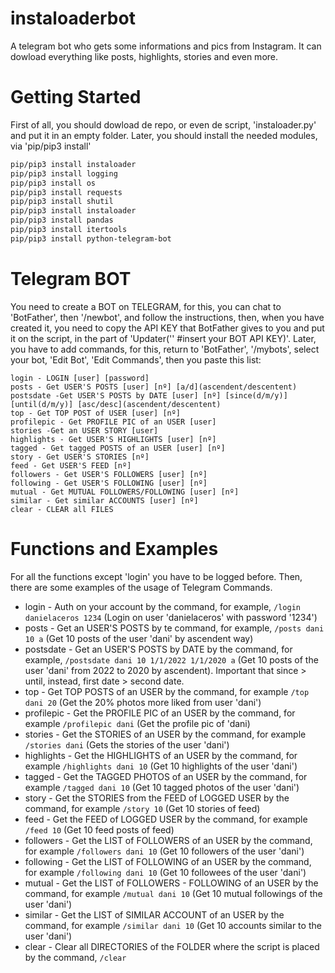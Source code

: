 # instaloaderbot
A telegram bot who gets some informations and pics from Instagram. It can dowload everything like posts, highlights, stories and even more.

# Getting Started
First of all, you should dowload de repo, or even de script, 'instaloader.py' and put it in an empty folder. Later, you should install the needed modules, via 'pip/pip3 install'
```bash
pip/pip3 install instaloader
pip/pip3 install logging
pip/pip3 install os
pip/pip3 install requests
pip/pip3 install shutil
pip/pip3 install instaloader
pip/pip3 install pandas
pip/pip3 install itertools
pip/pip3 install python-telegram-bot
```
# Telegram BOT
You need to create a BOT on TELEGRAM, for this, you can chat to 'BotFather', then '/newbot', and follow the instructions, then, when you have created it, you need to copy the API KEY that BotFather gives to you and put it on the script, in the part of 'Updater('' #insert your BOT API KEY)'.
Later, you have to add commands, for this, return to 'BotFather', '/mybots', select your bot, 'Edit Bot', 'Edit Commands', then you paste this list:
```
login - LOGIN [user] [password]
posts - Get USER'S POSTS [user] [nº] [a/d](ascendent/descentent)
postsdate -Get USER'S POSTS by DATE [user] [nº] [since(d/m/y)] [until(d/m/y)] [asc/desc](ascendent/descentent)
top - Get TOP POST of USER [user] [nº]
profilepic - Get PROFILE PIC of an USER [user]
stories -Get an USER STORY [user]
highlights - Get USER'S HIGHLIGHTS [user] [nº]
tagged - Get tagged POSTS of an USER [user] [nº]
story - Get USER'S STORIES [nº]
feed - Get USER'S FEED [nº]
followers - Get USER'S FOLLOWERS [user] [nº]
following - Get USER'S FOLLOWING [user] [nº]
mutual - Get MUTUAL FOLLOWERS/FOLLOWING [user] [nº]
similar - Get similar ACCOUNTS [user] [nº]
clear - CLEAR all FILES
```
# Functions and Examples
For all the functions except 'login' you have to be logged before. Then, there are some examples of the usage of Telegram Commands.
* login - Auth on your account by the command, for example, ```/login danielaceros 1234``` (Login on user 'danielaceros' with password '1234')
* posts - Get an USER'S POSTS by te command, for example, ```/posts dani 10 a``` (Get 10 posts of the user 'dani' by ascendent way)
* postsdate - Get an USER'S POSTS by DATE by the command, for example, ```/postsdate dani 10 1/1/2022 1/1/2020 a``` (Get 10 posts of the user 'dani' from 2022 to 2020 by ascendent). Important that since > until, instead, first date > second date.
* top - Get TOP POSTS of an USER by the command, for example ```/top dani 20``` (Get the 20% photos more liked from user 'dani')
* profilepic - Get the PROFILE PIC of an USER by the command, for example ```/profilepic dani``` (Get the profile pic of 'dani)
* stories - Get the STORIES of an USER by the command, for example ```/stories dani``` (Gets the stories of the user 'dani')
* highlights - Get the HIGHLIGHTS of an USER by the command, for example ```/highlights dani 10``` (Get 10 highlights of the user 'dani')
* tagged - Get the TAGGED PHOTOS of an USER by the command, for example ```/tagged dani 10``` (Get 10 tagged photos of the user 'dani')
* story - Get the STORIES from the FEED of LOGGED USER by the command, for example ```/story 10``` (Get 10 stories of feed)
* feed - Get the FEED of LOGGED USER by the command, for example ```/feed 10``` (Get 10 feed posts of feed)
* followers - Get the LIST of FOLLOWERS of an USER by the command, for example ```/followers dani 10``` (Get 10 followers of the user 'dani')
* following - Get the LIST of FOLLOWING of an USER by the command, for example ```/following dani 10``` (Get 10 followees of the user 'dani')
* mutual - Get the LIST of FOLLOWERS - FOLLOWING of an USER by the command, for example ```/mutual dani 10``` (Get 10 mutual followings of the user 'dani')
* similar - Get the LIST of SIMILAR ACCOUNT of an USER by the command, for example ```/similar dani 10``` (Get 10 accounts similar to the user 'dani')
* clear - Clear all DIRECTORIES of the FOLDER where the script is placed by the command, ```/clear```

